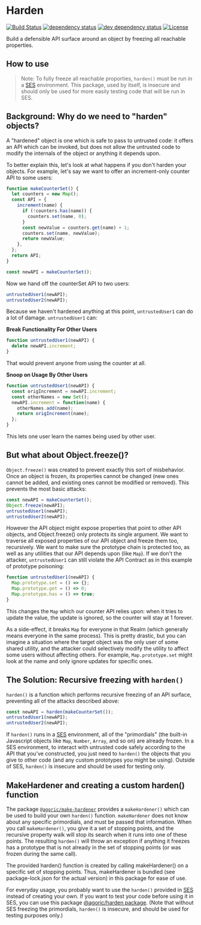 # Harden

[![Build Status][circleci-svg]][circleci-url]
[![dependency status][deps-svg]][deps-url]
[![dev dependency status][dev-deps-svg]][dev-deps-url]
[![License][license-image]][license-url]

Build a defensible API surface around an object by freezing all reachable properties.

## How to use

> Note: To fully freeze all reachable proporties, `harden()` must be run in a [SES](https://github.com/Agoric/SES) environment. This package, used by itself, is insecure and should only be used for more easily testing code that will be run in SES.

## Background: Why do we need to "harden" objects?

A "hardened" object is one which is safe to pass to untrusted code: it offers an API which can be invoked, but does not allow the untrusted code to modify the internals of the object or anything it depends upon.

To better explain this, let's look at what happens if you don't harden your objects. For example, let's say we want to offer an increment-only counter API to some users:

```js
function makeCounterSet() {
  let counters = new Map();
  const API = {
    increment(name) {
      if (!counters.has(name)) {
        counters.set(name, 0);
      }
      const newValue = counters.get(name) + 1;
      counters.set(name, newValue);
      return newValue;
    },
  };
  return API;
}

const newAPI = makeCounterSet();
```

Now we hand off the counterSet API to two users:

```js
untrustedUser1(newAPI);
untrustedUser2(newAPI);
```

Because we haven't hardened anything at this point, `untrustedUser1` can do a lot of damage. `untrustedUser1` can:

**Break Functionality For Other Users**

```js
function untrustedUser1(newAPI) {
  delete newAPI.increment;
}
```

That would prevent anyone from using the counter at all.

**Snoop on Usage By Other Users**

```js
function untrustedUser1(newAPI) {
  const origIncrement = newAPI.increment;
  const otherNames = new Set();
  newAPI.increment = function(name) {
    otherNames.add(name);
    return origIncrement(name);
  };
}
```

This lets one user learn the names being used by other user.

## But what about Object.freeze()?

`Object.freeze()` was created to prevent exactly this sort of misbehavior. Once an object is frozen, its properties cannot be changed (new ones cannot be added, and existing ones cannot be modified or removed). This prevents the most basic attacks:

```js
const newAPI = makeCounterSet();
Object.freeze(newAPI);
untrustedUser1(newAPI);
untrustedUser2(newAPI);
```

However the API object might expose properties that point to other API objects, and Object.freeze() only protects its single argument. We want to traverse all exposed properties of our API object and freeze them too, recursively. We want to make sure the prototype chain is protected too, as well as any utilities that our API depends upon (like `Map`). If we don't the attacker, `untrustedUser1` can still violate the API Contract as in this example of prototype poisoning:

```js
function untrustedUser1(newAPI) {
  Map.prototype.set = () => {};
  Map.prototype.get = () => 0;
  Map.prototype.has = () => true;
}
```

This changes the `Map` which our counter API relies upon: when it tries to update the value, the update is ignored, so the counter will stay at 1 forever.

As a side-effect, it breaks `Map` for everyone in that Realm (which generally means everyone in the same process). This is pretty drastic, but you can imagine a situation where the target object was the only user of some shared utility, and the attacker could selectively modify the utility to affect some users without affecting others. For example, `Map.prototype.set` might look at the name and only ignore updates for specific ones.

## The Solution: Recursive freezing with `harden()`

`harden()` is a function which performs recursive freezing of an API surface, preventing all of the attacks described above:

```js
const newAPI = harden(makeCounterSet());
untrustedUser1(newAPI);
untrustedUser2(newAPI);
```

If `harden()` runs in a [SES](https://github.com/Agoric/SES) environment, all of the "primordials" (the built-in Javascript objects like `Map`, `Number`, `Array`, and so on) are already frozen. In a SES environment, to interact with untrusted code safely according to the API that you've constructed, you just need to `harden()` the objects that you give to other code (and any custom prototypes you might be using). Outside of SES, `harden()` is insecure and should be used for testing only.


## MakeHardener and creating a custom harden() function

The package [`@agoric/make-hardener`](https://www.npmjs.com/package/@agoric/make-hardener) provides a `makeHardener()` which can be used to build your own `harden()` function. `makeHardener` does not know about any specific primordials, and must be passed that information. When you call `makeHardener()`, you give it a set of stopping points, and the recursive property walk will stop its search when it runs into one of these points. The resulting `harden()` will throw an exception if anything it freezes has a prototype that is not already in the set of stopping points (or was frozen during the same call).

The provided harden() function is created by calling makeHardener() on a specific set of stopping points. Thus, makeHardener is bundled (see package-lock.json for the actual version) in this package for ease of use. 

For everyday usage, you probably want to use the `harden()` provided in [SES](https://github.com/Agoric/SES) instead of creating your own. If you want to test your code before using it in SES, you can use this package [@agoric/harden package](https://github.com/Agoric/Harden). (Note that without SES freezing the primordials, `harden()` is insecure, and should be used for testing purposes only.)

[circleci-svg]: https://circleci.com/gh/Agoric/harden.svg?style=svg
[circleci-url]: https://circleci.com/gh/Agoric/harden
[deps-svg]: https://david-dm.org/Agoric/Harden.svg
[deps-url]: https://david-dm.org/Agoric/Harden
[dev-deps-svg]: https://david-dm.org/Agoric/Harden/dev-status.svg
[dev-deps-url]: https://david-dm.org/Agoric/Harden?type=dev
[license-image]: https://img.shields.io/badge/License-Apache%202.0-blue.svg
[license-url]: LICENSE
